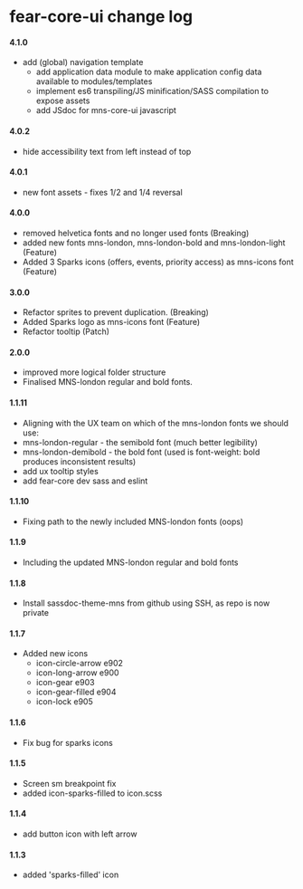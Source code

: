 # fear-core-ui change log

#### **4.1.0**
- add (global) navigation template
    - add application data module to make application config data available to modules/templates
    - implement es6 transpiling/JS minification/SASS compilation to expose assets
    - add JSdoc for mns-core-ui javascript

#### **4.0.2**
- hide accessibility text from left instead of top

#### **4.0.1**
- new font assets - fixes 1/2 and 1/4 reversal

#### **4.0.0**
- removed helvetica fonts and no longer used fonts (Breaking)
- added new fonts mns-london, mns-london-bold and mns-london-light (Feature)
- Added 3 Sparks icons (offers, events, priority access) as mns-icons font (Feature)

#### **3.0.0**
- Refactor sprites to prevent duplication. (Breaking)
- Added Sparks logo as mns-icons font (Feature)
- Refactor tooltip (Patch)

#### **2.0.0**
- improved more logical folder structure
- Finalised MNS-london regular and bold fonts.

#### **1.1.11**
- Aligning with the UX team on which of the mns-london fonts we should use:
- mns-london-regular - the semibold font (much better legibility)
- mns-london-demibold - the bold font (used is font-weight: bold produces inconsistent results)
- add ux tooltip styles
- add fear-core dev sass and eslint

#### **1.1.10**
- Fixing path to the newly included MNS-london fonts (oops)

#### **1.1.9**
- Including the updated MNS-london regular and bold fonts

#### **1.1.8**
- Install sassdoc-theme-mns from github using SSH, as repo is now private

#### **1.1.7**
- Added new icons  
    - icon-circle-arrow e902  
    - icon-long-arrow e900  
    - icon-gear e903  
    - icon-gear-filled e904  
    - icon-lock e905  

#### **1.1.6**
- Fix bug for sparks icons

#### **1.1.5**
- Screen sm breakpoint fix
- added icon-sparks-filled to icon.scss

#### **1.1.4**
- add button icon with left arrow

#### **1.1.3**
- added 'sparks-filled' icon
